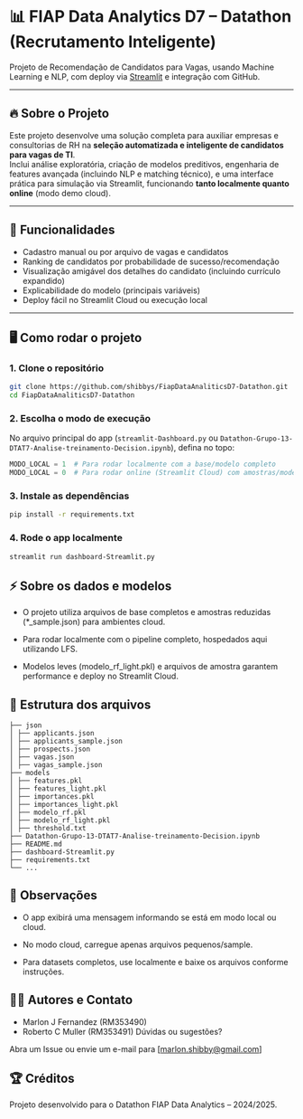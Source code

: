 # 📊 FIAP Data Analytics D7 – Datathon (Recrutamento Inteligente)

Projeto de Recomendação de Candidatos para Vagas, usando Machine Learning e NLP, com deploy via [Streamlit](https://streamlit.io/) e integração com GitHub.

---

## 🔥 Sobre o Projeto

Este projeto desenvolve uma solução completa para auxiliar empresas e consultorias de RH na **seleção automatizada e inteligente de candidatos para vagas de TI**.  
Inclui análise exploratória, criação de modelos preditivos, engenharia de features avançada (incluindo NLP e matching técnico), e uma interface prática para simulação via Streamlit, funcionando **tanto localmente quanto online** (modo demo cloud).

---

## 🚦 Funcionalidades

- Cadastro manual ou por arquivo de vagas e candidatos
- Ranking de candidatos por probabilidade de sucesso/recomendação
- Visualização amigável dos detalhes do candidato (incluindo currículo expandido)
- Explicabilidade do modelo (principais variáveis)
- Deploy fácil no Streamlit Cloud ou execução local

---

## 🖥️ Como rodar o projeto

### 1. Clone o repositório

```bash
git clone https://github.com/shibbys/FiapDataAnaliticsD7-Datathon.git
cd FiapDataAnaliticsD7-Datathon
```
### 2. Escolha o modo de execução

No arquivo principal do app (`streamlit-Dashboard.py` ou `Datathon-Grupo-13-DTAT7-Analise-treinamento-Decision.ipynb`), defina no topo:

```python
MODO_LOCAL = 1  # Para rodar localmente com a base/modelo completo
MODO_LOCAL = 0  # Para rodar online (Streamlit Cloud) com amostras/modelo leve

```
### 3. Instale as dependências
```bash
pip install -r requirements.txt
```

### 4. Rode o app localmente
```bash
streamlit run dashboard-Streamlit.py
```
## ⚡️ Sobre os dados e modelos

- O projeto utiliza arquivos de base completos e amostras reduzidas (*_sample.json) para ambientes cloud.

- Para rodar localmente com o pipeline completo, hospedados aqui utilizando LFS.

- Modelos leves (modelo_rf_light.pkl) e arquivos de amostra garantem performance e deploy no Streamlit Cloud.

## 📁 Estrutura dos arquivos
```
├── json
│ ├── applicants.json
│ ├── applicants_sample.json
│ ├── prospects.json
│ ├── vagas.json
│ ├── vagas_sample.json
├── models
│ ├── features.pkl
│ ├── features_light.pkl
│ ├── importances.pkl
│ ├── importances_light.pkl
│ ├── modelo_rf.pkl
│ ├── modelo_rf_light.pkl
│ ├── threshold.txt
├── Datathon-Grupo-13-DTAT7-Analise-treinamento-Decision.ipynb
├── README.md
├── dashboard-Streamlit.py
├── requirements.txt
└── ...
```
## 📝 Observações

- O app exibirá uma mensagem informando se está em modo local ou cloud.

- No modo cloud, carregue apenas arquivos pequenos/sample.

- Para datasets completos, use localmente e baixe os arquivos conforme instruções.

## 👨‍💻 Autores e Contato
- Marlon J Fernandez (RM353490)
- Roberto C Muller (RM353491)
Dúvidas ou sugestões?

Abra um Issue ou envie um e-mail para [marlon.shibby@gmail.com]

## 🏆 Créditos

Projeto desenvolvido para o Datathon FIAP Data Analytics – 2024/2025.
